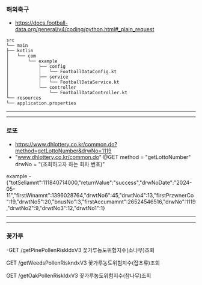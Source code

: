 ### 해외축구

- https://docs.football-data.org/general/v4/coding/python.html#_plain_request
```
src
└── main
├── kotlin
│   └── com
│       └── example
│           ├── config
│           │   └── FootballDataConfig.kt
│           ├── service
│           │   └── FootballDataService.kt
│           └── controller
│               └── FootballDataController.kt
└── resources
└── application.properties
```
---
---

### 로또
- https://www.dhlottery.co.kr/common.do?method=getLottoNumber&drwNo=1119
- "www.dhlottery.co.kr/common.do" @GET method = "getLottoNumber" drwNo = "\(조회하고자 하는 회차 번호)"


example - {"totSellamnt":111840714000,"returnValue":"success","drwNoDate":"2024-05-11","firstWinamnt":1396028764,"drwtNo6":45,"drwtNo4":13,"firstPrzwnerCo":19,"drwtNo5":20,"bnusNo":3,"firstAccumamnt":26524546516,"drwNo":1119,"drwtNo2":9,"drwtNo3":12,"drwtNo1":1}


---
---
### 꽃가루
-GET
/getPinePollenRiskIdxV3
꽃가루농도위험지수(소나무)조회

GET
/getWeedsPollenRiskndxV3
꽃가루농도위험지수(잡초류)조회

GET
/getOakPollenRiskIdxV3
꽃가루농도위험지수(참나무)조회

###


